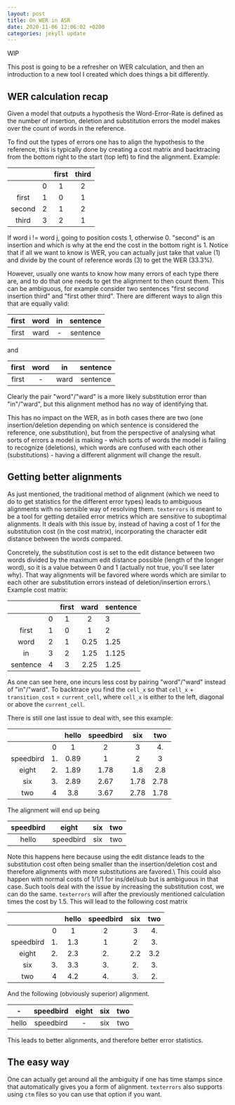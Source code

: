 ```yaml
---
layout: post
title: On WER in ASR 
date: 2020-11-06 12:06:02 +0200
categories: jekyll update
---
```


WIP

This post is going to be a refresher on WER calculation, and then an introduction to a new tool I created which does things a bit differently.

## WER calculation recap

Given a model that outputs a hypothesis the Word-Error-Rate is defined as the number of insertion, deletion and substitution errors the model makes over the count of words in the reference.  

To find out the types of errors one has to align the hypothesis to the reference, this is typically done by creating a cost matrix and backtracing from the bottom right to the start (top left) to find the alignment. Example:

|        |   | first | third |
|:--------:|---:|:-------:|:-------:|
|        | 0 |   1   | 2     |
|  first | 1 |   0   | 1     |
| second | 2 | 1     | 2     |
| third  | 3 | 2     | 1     |

If word i != word j, going to position costs 1, otherwise 0. "second" is an insertion and which is why at the end the cost in the bottom right is 1. Notice that if all we want to know is WER, you can actually just take that value (1) and divide by the count of reference words (3) to get the WER (33.3%).

However, usually one wants to know how many errors of each type there are, and to do that one needs to get the alignment to then count them. This can be ambiguous, for example consider two sentences "first second insertion third" and "first other third". There are different ways to align this that are equally valid:

| first | word | in | sentence |
|:-----:|:------:|:---------:|:-----:|
| first |  ward |     -     | sentence |

and 

| first | word | in | sentence |
|:-----:|:------:|:---------:|:-----:|
| first |  - |     ward     | sentence |

Clearly the pair "word"/"ward" is a more likely substitution error than "in"/"ward", but this alignment method has no way of identifying that.

This has no impact on the WER, as in both cases there are two (one insertion/deletion depending on which sentence is considered the reference, one substitution), but from the perspective of analysing what sorts of errors a model is making - which sorts of words the model is failing to recognize (deletions), which words are confused with each other (substitutions) - having a different alignment will change the result. 

## Getting better alignments

As just mentioned, the traditional method of alignment (which we need to do to get statistics for the different error types) leads to ambiguous alignments with no sensible way of resolving them. `texterrors` is meant to be a tool for getting detailed error metrics which are sensitive to suboptimal alignments. It deals with this issue by, instead of having a cost of 1 for the substitution cost (in the cost matrix), incorporating the character edit distance between the words compared.

Concretely, the substitution cost is set to the edit distance between two words divided by the maximum edit distance possible (length of the longer word), so it is a value between 0 and 1 (actually not true, you'll see later why). That way alignments will be favored where words which are similar to each other are substitution errors instead of deletion/insertion errors.\\
Example cost matrix:

|          |   | first | ward | sentence |
|:---:|:-:|:---:|:---:|---|
|          | 0 |   1   |   2  | 3        |
| first    | 1 | 0     | 1    | 2        |
| word     | 2 | 1     | 0.25 | 1.25     |
| in       | 3 | 2     | 1.25 | 1.125    |
| sentence | 4 | 3     | 2.25 | 1.25     |

As one can see here, one incurs less cost by pairing "word"/"ward" instead of "in"/"ward".
To backtrace you find the `cell_x` so that `cell_x` + `transition_cost` = `current_cell`, where `cell_x` is either to the left, diagonal or above the `current_cell`.

There is still one last issue to deal with, see this example:

|           |    | hello | speedbird |  six  |  two  |
|:---:|:--:|:---:|:---:|:---:|:---:|
|           |  0 |   1   |     2     |   3   |   4.  |
| speedbird | 1. | 0.89 |     1     |   2   |   3   |
|   eight   | 2. | 1.89 |   1.78   |  1.8  |  2.8  |
|    six    | 3. | 2.89 |   2.67   | 1.78 | 2.78 |
|    two    |  4 |  3.8  |   3.67   | 2.78 | 1.78 |

The alignment will end up being

| speedbird | eight | six | two |
|:-----:|:------:|:---------:|:-----:|
| hello | speedbird | six | two |

Note this happens here because using the edit distance leads to the substitution cost often being smaller than the insertion/deletion cost and therefore alignments with more substitutions are favored.\\
This could also happen with normal costs of 1/1/1 for ins/del/sub but is ambiguous in that case. Such tools deal with the issue by increasing the substitution cost, we can do the same. `texterrors` will after the previously mentioned calculation times the cost by 1.5. This will lead to the following cost matrix

|           |    | hello | speedbird | six | two |
|:---------:|:--:|:-----:|:---------:|:---:|:---:|
|           |  0 |   1   |     2     |  3  |  4. |
| speedbird | 1. |  1.3  |     1     |  2  |  3. |
|   eight   | 2. |  2.3  |     2.    | 2.2 | 3.2 |
|    six    | 3. |  3.3  |     3.    |  2. |  3. |
|    two    |  4 |  4.2  |     4.    |  3. |  2. |

And the following (obviously superior) alignment.

| - | speedbird | eight | six | two |
|:-----:|:------:|:---------:|:-----:|:---:|
| hello | speedbird | - | six | two |

This leads to better alignments, and therefore better error statistics. 

## The easy way

One can actually get around all the ambiguity if one has time stamps since that automatically gives you a form of alignment. `texterrors` also supports using `ctm` files so you can use that option if you want.

